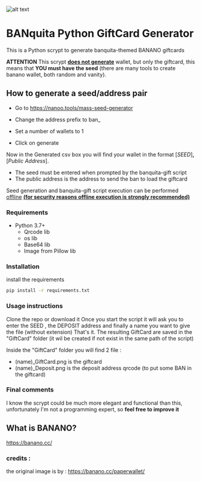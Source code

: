 ![alt text](http://pinode.altervista.org/static/img/bg.png)

# BANquita Python GiftCard Generator

This is a Python scrypt to generate banquita-themed BANANO giftcards 

**ATTENTION**
This scrypt **<u>does not generate</u>** wallet, but only the giftcard, this means that **YOU must have the seed** (there are many tools to create banano wallet, both random and vanity).

## How to generate a seed/address pair

- Go to https://nanoo.tools/mass-seed-generator

- Change the address prefix to ban_

- Set a number of wallets to 1

- Click on generate

Now in the Generated csv box you will find your wallet in the format [*SEED*]**,**[*Public Address*].

- The seed must be entered when prompted by the banquita-gift script
- The public address is the address to send the ban to load the giftcard

Seed generation and banquita-gift script execution can be performed <u>offline</u> **<u>(for security reasons offline execution is strongly recommended)</u>**

### Requirements

- Python 3.7+
  - Qrcode lib
  - os lib
  - Base64 lib
  - Image from Pillow lib
  
### Installation

install the requirements

```sh
pip install -r requirements.txt
```

### Usage instructions 

Clone the repo or download it
Once you start the script it will ask you to enter the SEED , the DEPOSIT address and finally a name you want to give the file (without extension) 
That's it.
The resulting GiftCard are saved in the "GiftCard" folder (it wil be created if not exist in the same path of the script)  

Inside the "GiftCard" folder  you will find 2 file :
  - (name)_GiftCard.png is the giftcard
  - (name)_Deposit.png is the deposit address qrcode (to put some BAN in the giftcard)

### Final comments

I know the scrypt could be much more elegant and functional than this, unfortunately I'm not a programming expert, so **feel free to improve it**

## What is BANANO?
https://banano.cc/

### credits :
the original image is by : https://banano.cc/paperwallet/
